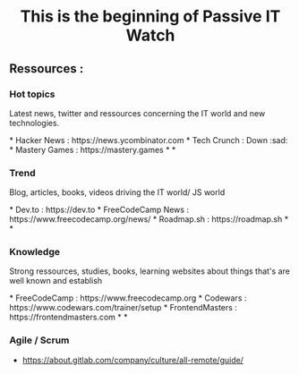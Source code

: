 <h1 align='center'> This is the beginning of Passive IT Watch</h1>

<h2 align='left'>Ressources : </h2>

<h3 align='left'>Hot topics</h3>

<p align='left'>Latest news, twitter and ressources concerning the IT world and new technologies.</p>

<td> 
<tr>* Hacker News : https://news.ycombinator.com</tr>
<tr>* Tech Crunch : Down :sad:</tr>
<tr>* Mastery Games : https://mastery.games</tr>
<tr>* </tr>
<tr>* </tr>
</td>

<h3 align='left'>Trend</h3>

<p align='left'>Blog, articles, books, videos driving the IT world/ JS world</p>

<td> 
<tr>* Dev.to : https://dev.to </tr>
<tr>* FreeCodeCamp News : https://www.freecodecamp.org/news/</tr>
<tr>* Roadmap.sh : https://roadmap.sh</tr>
<tr>* </tr>
<tr>* </tr>
</td>

<h3 align='left'>Knowledge</h3>

<p align='left'>Strong ressources, studies, books, learning websites about things that's are well known and establish</p>

<td> 
<tr>* FreeCodeCamp : https://www.freecodecamp.org </tr>
<tr>* Codewars : https://www.codewars.com/trainer/setup </tr>
<tr>* FrontendMasters : https://frontendmasters.com</tr>
<tr>* </tr>
<tr>* </tr>
</td>

### Agile / Scrum

* https://about.gitlab.com/company/culture/all-remote/guide/
